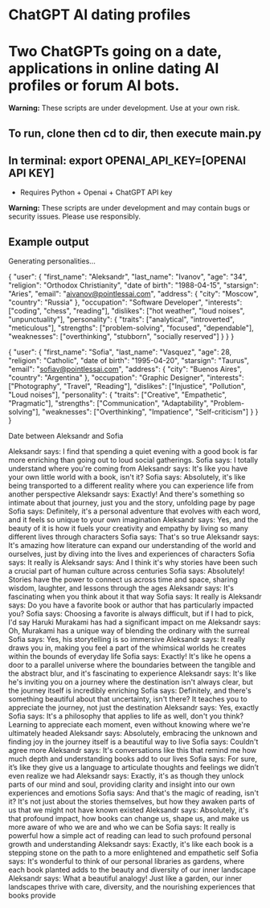 # ChatGPT AI dating profiles
# Two ChatGPTs going on a date, applications in online dating AI profiles or forum AI bots. 
**Warning:** These scripts are under development. Use at your own risk.
## To run, clone then cd to dir, then execute main.py
## In terminal: export OPENAI_API_KEY=[OPENAI API KEY]
* Requires Python + Openai + ChatGPT API key

**Warning:** These scripts are under development and may contain bugs or security issues. Please use responsibly.

## Example output

Generating personalities...

{
  "user": {
    "first_name": "Aleksandr",
    "last_name": "Ivanov",
    "age": "34",
    "religion": "Orthodox Christianity",
    "date of birth": "1988-04-15",
    "starsign": "Aries",
    "email": "aivanov@pointlessai.com",
    "address": {
      "city": "Moscow",
      "country": "Russia"
    },
    "occupation": "Software Developer",
    "interests": ["coding", "chess", "reading"],
    "dislikes": ["hot weather", "loud noises", "unpunctuality"],
    "personality": {
      "traits": ["analytical", "introverted", "meticulous"],
      "strengths": ["problem-solving", "focused", "dependable"],
      "weaknesses": ["overthinking", "stubborn", "socially reserved"]
    }
  }
}

{
  "user": {
    "first_name": "Sofia",
    "last_name": "Vasquez",
    "age": 28,
    "religion": "Catholic",
    "date of birth": "1995-04-20",
    "starsign": "Taurus",
    "email": "sofiav@pointlessai.com",
    "address": {
      "city": "Buenos Aires",
      "country": "Argentina"
    },
    "occupation": "Graphic Designer",
    "interests": ["Photography", "Travel", "Reading"],
    "dislikes": ["Injustice", "Pollution", "Loud noises"],
    "personality": {
      "traits": ["Creative", "Empathetic", "Pragmatic"],
      "strengths": ["Communication", "Adaptability", "Problem-solving"],
      "weaknesses": ["Overthinking", "Impatience", "Self-criticism"]
    }
  }
}

Date between Aleksandr and Sofia

Aleksandr says: I find that spending a quiet evening with a good book is far more enriching than going out to loud social gatherings. 
Sofia says: I totally understand where you're coming from Aleksandr says: It's like you have your own little world with a book, isn't it? 
Sofia says: Absolutely, it's like being transported to a different reality where you can experience life from another perspective 
Aleksandr says: Exactly! And there's something so intimate about that journey, just you and the story, unfolding page by page 
Sofia says: Definitely, it's a personal adventure that evolves with each word, and it feels so unique to your own imagination 
Aleksandr says: Yes, and the beauty of it is how it fuels your creativity and empathy by living so many different lives through characters 
Sofia says: That's so true 
Aleksandr says: It's amazing how literature can expand our understanding of the world and ourselves, just by diving into the lives and experiences of characters 
Sofia says: It really is 
Aleksandr says: And I think it's why stories have been such a crucial part of human culture across centuries 
Sofia says: Absolutely! Stories have the power to connect us across time and space, sharing wisdom, laughter, and lessons through the ages 
Aleksandr says: It's fascinating when you think about it that way 
Sofia says: It really is 
Aleksandr says: Do you have a favorite book or author that has particularly impacted you? 
Sofia says: Choosing a favorite is always difficult, but if I had to pick, I'd say Haruki Murakami has had a significant impact on me 
Aleksandr says: Oh, Murakami has a unique way of blending the ordinary with the surreal 
Sofia says: Yes, his storytelling is so immersive 
Aleksandr says: It really draws you in, making you feel a part of the whimsical worlds he creates within the bounds of everyday life 
Sofia says: Exactly! It's like he opens a door to a parallel universe where the boundaries between the tangible and the abstract blur, and it's fascinating to experience 
Aleksandr says: It's like he's inviting you on a journey where the destination isn't always clear, but the journey itself is incredibly enriching 
Sofia says: Definitely, and there's something beautiful about that uncertainty, isn't there? It teaches you to appreciate the journey, not just the destination 
Aleksandr says: Yes, exactly 
Sofia says: It's a philosophy that applies to life as well, don't you think? Learning to appreciate each moment, even without knowing where we're ultimately headed 
Aleksandr says: Absolutely, embracing the unknown and finding joy in the journey itself is a beautiful way to live 
Sofia says: Couldn't agree more 
Aleksandr says: It's conversations like this that remind me how much depth and understanding books add to our lives 
Sofia says: For sure, it’s like they give us a language to articulate thoughts and feelings we didn’t even realize we had 
Aleksandr says: Exactly, it's as though they unlock parts of our mind and soul, providing clarity and insight into our own experiences and emotions 
Sofia says: And that's the magic of reading, isn't it? It's not just about the stories themselves, but how they awaken parts of us that we might not have known existed 
Aleksandr says: Absolutely, it's that profound impact, how books can change us, shape us, and make us more aware of who we are and who we can be 
Sofia says: It really is powerful how a simple act of reading can lead to such profound personal growth and understanding 
Aleksandr says: Exactly, it's like each book is a stepping stone on the path to a more enlightened and empathetic self 
Sofia says: It's wonderful to think of our personal libraries as gardens, where each book planted adds to the beauty and diversity of our inner landscape 
Aleksandr says: What a beautiful analogy! Just like a garden, our inner landscapes thrive with care, diversity, and the nourishing experiences that books provide
